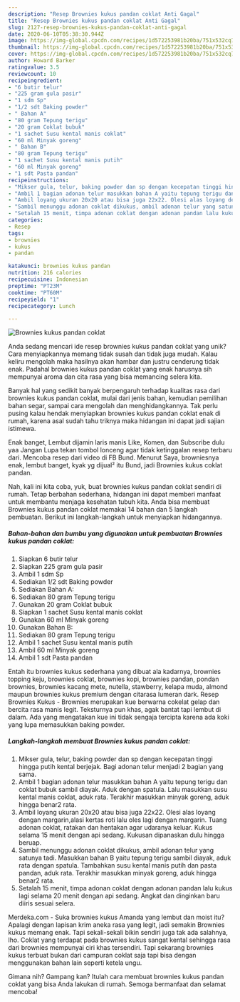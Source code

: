 ```yaml
---
description: "Resep Brownies kukus pandan coklat Anti Gagal"
title: "Resep Brownies kukus pandan coklat Anti Gagal"
slug: 2127-resep-brownies-kukus-pandan-coklat-anti-gagal
date: 2020-06-10T05:38:30.944Z
image: https://img-global.cpcdn.com/recipes/1d572253981b20ba/751x532cq70/brownies-kukus-pandan-coklat-foto-resep-utama.jpg
thumbnail: https://img-global.cpcdn.com/recipes/1d572253981b20ba/751x532cq70/brownies-kukus-pandan-coklat-foto-resep-utama.jpg
cover: https://img-global.cpcdn.com/recipes/1d572253981b20ba/751x532cq70/brownies-kukus-pandan-coklat-foto-resep-utama.jpg
author: Howard Barker
ratingvalue: 3.5
reviewcount: 10
recipeingredient:
- "6 butir telur"
- "225 gram gula pasir"
- "1 sdm Sp"
- "1/2 sdt Baking powder"
- " Bahan A"
- "80 gram Tepung terigu"
- "20 gram Coklat bubuk"
- "1 sachet Susu kental manis coklat"
- "60 ml Minyak goreng"
- " Bahan B"
- "80 gram Tepung terigu"
- "1 sachet Susu kental manis putih"
- "60 ml Minyak goreng"
- "1 sdt Pasta pandan"
recipeinstructions:
- "Mikser gula, telur, baking powder dan sp dengan kecepatan tinggi hingga putih kental berjejak. Bagi adonan telur menjadi 2 bagian yang sama."
- "Ambil 1 bagian adonan telur masukkan bahan A yaitu tepung terigu dan coklat bubuk sambil diayak. Aduk dengan spatula. Lalu masukkan susu kental manis coklat, aduk rata. Terakhir masukkan minyak goreng, aduk hingga benar2 rata."
- "Ambil loyang ukuran 20x20 atau bisa juga 22x22. Olesi alas loyang dengan margarin,alasi kertas roti lalu oles lagi dengan margarin. Tuang adonan coklat, ratakan dan hentakan agar udaranya keluar. Kukus selama 15 menit dengan api sedang. Kukusan dipanaskan dulu hingga beruap."
- "Sambil menunggu adonan coklat dikukus, ambil adonan telur yang satunya tadi. Masukkan bahan B yaitu tepung terigu sambil diayak, aduk rata dengan spatula. Tambahkan susu kental manis putih dan pasta pandan, aduk rata. Terakhir masukkan minyak goreng, aduk hingga benar2 rata."
- "Setalah 15 menit, timpa adonan coklat dengan adonan pandan lalu kukus lagi selama 20 menit dengan api sedang. Angkat dan dinginkan baru diiris sesuai selera."
categories:
- Resep
tags:
- brownies
- kukus
- pandan

katakunci: brownies kukus pandan 
nutrition: 216 calories
recipecuisine: Indonesian
preptime: "PT23M"
cooktime: "PT60M"
recipeyield: "1"
recipecategory: Lunch

---
```



![Brownies kukus pandan coklat](https://img-global.cpcdn.com/recipes/1d572253981b20ba/751x532cq70/brownies-kukus-pandan-coklat-foto-resep-utama.jpg)

Anda sedang mencari ide resep brownies kukus pandan coklat yang unik? Cara menyiapkannya memang tidak susah dan tidak juga mudah. Kalau keliru mengolah maka hasilnya akan hambar dan justru cenderung tidak enak. Padahal brownies kukus pandan coklat yang enak harusnya sih mempunyai aroma dan cita rasa yang bisa memancing selera kita.

Banyak hal yang sedikit banyak berpengaruh terhadap kualitas rasa dari brownies kukus pandan coklat, mulai dari jenis bahan, kemudian pemilihan bahan segar, sampai cara mengolah dan menghidangkannya. Tak perlu pusing kalau hendak menyiapkan brownies kukus pandan coklat enak di rumah, karena asal sudah tahu triknya maka hidangan ini dapat jadi sajian istimewa.

Enak banget, Lembut dijamin laris manis Like, Komen, dan Subscribe dulu yaa Jangan Lupa tekan tombol lonceng agar tidak ketinggalan resep terbaru dari. Mencoba resep dari video di FB Bund. Menurut Saya, browniesnya enak, lembut banget, kyak yg dijual² itu Bund, jadi Brownies kukus coklat pandan.


Nah, kali ini kita coba, yuk, buat brownies kukus pandan coklat sendiri di rumah. Tetap berbahan sederhana, hidangan ini dapat memberi manfaat untuk membantu menjaga kesehatan tubuh kita. Anda bisa membuat Brownies kukus pandan coklat memakai 14 bahan dan 5 langkah pembuatan. Berikut ini langkah-langkah untuk menyiapkan hidangannya.

<!--inarticleads1-->

##### Bahan-bahan dan bumbu yang digunakan untuk pembuatan Brownies kukus pandan coklat:

1. Siapkan 6 butir telur
1. Siapkan 225 gram gula pasir
1. Ambil 1 sdm Sp
1. Sediakan 1/2 sdt Baking powder
1. Sediakan  Bahan A:
1. Sediakan 80 gram Tepung terigu
1. Gunakan 20 gram Coklat bubuk
1. Siapkan 1 sachet Susu kental manis coklat
1. Gunakan 60 ml Minyak goreng
1. Gunakan  Bahan B:
1. Sediakan 80 gram Tepung terigu
1. Ambil 1 sachet Susu kental manis putih
1. Ambil 60 ml Minyak goreng
1. Ambil 1 sdt Pasta pandan


Entah itu brownies kukus sederhana yang dibuat ala kadarnya, brownies topping keju, brownies coklat, brownies kopi, brownies pandan, pondan brownies, brownies kacang mete, nutella, stawberry, kelapa muda, almond maupun brownies kukus premium dengan citarasa lumeran dark. Resep Brownies Kukus - Brownies merupakan kue berwarna cokelat gelap dan bercita rasa manis legit. Teksturnya pun khas, agak bantat tapi lembut di dalam. Ada yang mengatakan kue ini tidak sengaja tercipta karena ada koki yang lupa memasukkan baking powder. 

<!--inarticleads2-->

##### Langkah-langkah membuat Brownies kukus pandan coklat:

1. Mikser gula, telur, baking powder dan sp dengan kecepatan tinggi hingga putih kental berjejak. Bagi adonan telur menjadi 2 bagian yang sama.
1. Ambil 1 bagian adonan telur masukkan bahan A yaitu tepung terigu dan coklat bubuk sambil diayak. Aduk dengan spatula. Lalu masukkan susu kental manis coklat, aduk rata. Terakhir masukkan minyak goreng, aduk hingga benar2 rata.
1. Ambil loyang ukuran 20x20 atau bisa juga 22x22. Olesi alas loyang dengan margarin,alasi kertas roti lalu oles lagi dengan margarin. Tuang adonan coklat, ratakan dan hentakan agar udaranya keluar. Kukus selama 15 menit dengan api sedang. Kukusan dipanaskan dulu hingga beruap.
1. Sambil menunggu adonan coklat dikukus, ambil adonan telur yang satunya tadi. Masukkan bahan B yaitu tepung terigu sambil diayak, aduk rata dengan spatula. Tambahkan susu kental manis putih dan pasta pandan, aduk rata. Terakhir masukkan minyak goreng, aduk hingga benar2 rata.
1. Setalah 15 menit, timpa adonan coklat dengan adonan pandan lalu kukus lagi selama 20 menit dengan api sedang. Angkat dan dinginkan baru diiris sesuai selera.


Merdeka.com - Suka brownies kukus Amanda yang lembut dan moist itu? Apalagi dengan lapisan krim aneka rasa yang legit, jadi semakin Brownies kukus memang enak. Tapi sekali-sekali bikin sendiri juga tak ada salahnya, lho. Coklat yang terdapat pada brownies kukus sangat kental sehingga rasa dari brownies mempunyai ciri khas tersendiri. Tapi sekarang brownies kukus terbuat bukan dari campuran coklat saja tapi bisa dengan menggunakan bahan lain seperti ketela ungu. 

Gimana nih? Gampang kan? Itulah cara membuat brownies kukus pandan coklat yang bisa Anda lakukan di rumah. Semoga bermanfaat dan selamat mencoba!
